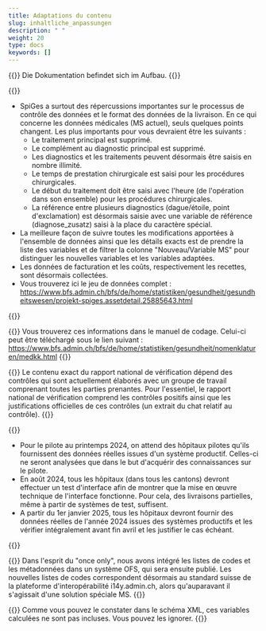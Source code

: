```yaml
---
title: Adaptations du contenu
slug: inhaltliche_anpassungen
description: " "
weight: 20
type: docs
keywords: []
---
```


{{<alert color="info">}}
Die Dokumentation befindet sich im Aufbau.
{{</alert>}}

{{<collapsible title="Quelles sont les variables qui changent avec SpiGes ?">}}
<ul>
<li> SpiGes a surtout des répercussions importantes sur le processus de contrôle des données et le format des données de la livraison. En ce qui concerne les données médicales (MS actuel), seuls quelques points changent. Les plus importants pour vous devraient être les suivants :
<ul>
<li> Le traitement principal est supprimé. </li>
<li>	Le complément au diagnostic principal est supprimé. </li>
<li>	Les diagnostics et les traitements peuvent désormais être saisis en nombre illimité. </li>
<li>	Le temps de prestation chirurgicale est saisi pour les procédures chirurgicales.</li>
<li>	Le début du traitement doit être saisi avec l'heure (de l'opération dans son ensemble) pour les procédures chirurgicales.   </li>
<li>	La référence entre plusieurs diagnostics (dague/étoile, point d'exclamation) est désormais saisie avec une variable de référence (diagnose_zusatz) saisi à la place du caractère spécial. </li>
</ul>
</li>

<li>	La meilleure façon de suivre toutes les modifications apportées à l'ensemble de données ainsi que les détails exacts est de prendre la liste des variables et de filtrer la colonne "Nouveau/Variable MS" pour distinguer les nouvelles variables et les variables adaptées. </li>

<li> Les données de facturation et les coûts, respectivement les recettes, sont désormais collectées. </li>

<li> Vous trouverez ici le jeu de données complet :   <a href="https://www.bfs.admin.ch/bfs/de/home/statistiken/gesundheit/gesundheitswesen/projekt-spiges.assetdetail.25885643.html"> https://www.bfs.admin.ch/bfs/de/home/statistiken/gesundheit/gesundheitswesen/projekt-spiges.assetdetail.25885643.html </a>
</li>
</ul>
{{</collapsible>}}

{{<collapsible title="Quel est l'impact de SpiGes sur les directives de codage ?">}}
Vous trouverez ces informations dans le manuel de codage. Celui-ci peut être téléchargé sous le lien suivant : <a href="https://www.bfs.admin.ch/bfs/de/home/statistiken/gesundheit/nomenklaturen/medkk.html"> https://www.bfs.admin.ch/bfs/de/home/statistiken/gesundheit/nomenklaturen/medkk.html </a>
{{</collapsible>}}

{{<collapsible title="Quel est le contenu du rapport national de vérification ?">}}
Le contenu exact du rapport national de vérification dépend des contrôles qui sont actuellement élaborés avec un groupe de travail comprenant toutes les parties prenantes. Pour l'essentiel, le rapport national de vérification comprend les contrôles positifs ainsi que les justifications officielles de ces contrôles (un extrait du chat relatif au contrôle).
{{</collapsible>}}

{{<collapsible title="Les hôpitaux pilotes seront en mesure de créer un premier jeu de données dès le printemps 2024. D'autres cantons exigent la remise d'un premier fichier de données XML d'ici septembre. Pour ces remises, attend-on des données réelles d'un système productif ou des données de test d'un système de test suffisent-elles ? En d'autres termes, la vraie analyse ne commencera-t-elle qu'en 2025 ou l'OFS veut-il déjà analyser les données réelles de 2024 ?">}}
<ul>
<li> Pour le pilote au printemps 2024, on attend des hôpitaux pilotes qu'ils fournissent des données réelles issues d'un système productif. Celles-ci ne seront analysées que dans le but d'acquérir des connaissances sur le pilote.  </li>
<li> En août 2024, tous les hôpitaux (dans tous les cantons) devront effectuer un test d'interface afin de montrer que la mise en œuvre technique de l'interface fonctionne. Pour cela, des livraisons partielles, même à partir de systèmes de test, suffisent. </li>
<li> A partir du 1er janvier 2025, tous les hôpitaux devront fournir des données réelles de l'année 2024 issues des systèmes productifs et les vérifier intégralement avant fin avril et les justifier le cas échéant. </li>
</ul>
{{</collapsible>}}

{{<collapsible title="Valeurs inversées : Nous avons remarqué que les valeurs de certaines variables sont différentes de celles des statistiques MS. Par exemple, il y a la valeur des signes vitaux. Statistiques sur la MS : 0 = mort-né et 1 = né vivant. Spiges (exactement l'inverse) : 0 = naissance vivante et 1 = mort-né. D'autres exemples seraient la formation scolaire ou l'État civil. De notre point de vue, ce n'est pas optimal et nous aimerions savoir si c'est l'intention et, si oui, pourquoi ? ">}}
Dans l'esprit du "once only", nous avons intégré les listes de codes et les métadonnées dans un système OFS, qui sera ensuite publié. Les nouvelles listes de codes correspondent désormais au standard suisse de la plateforme d'interopérabilité i14y.admin.ch, alors qu'auparavant il s'agissait d'une solution spéciale MS.
{{</collapsible>}}

{{<collapsible title="Valeurs calculées : Dans la liste des variables, il y a quelques lignes qui sont grisées avec la remarque calculées (exemple uid). Cela signifie-t-il que nous les livrons vides dans le XML et que l'OFS les calculera et les inscrira ? Ou est-ce que nous ne fournissons pas ces valeurs et les ignorons ? ">}}
Comme vous pouvez le constater dans le schéma XML, ces variables calculées ne sont pas incluses. Vous pouvez les ignorer.
{{</collapsible>}}

